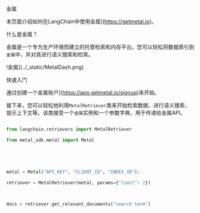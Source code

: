 金属


本页面介绍如何在LangChain中使用金属](https://getmetal.io)。


什么是金属？


金属是一个专为生产环境而建立的托管检索和内存平台。您可以轻松将数据索引到`金属`中，并对其进行语义搜索和检索。


!金属](../_static/MetalDash.png)


快速入门


通过创建一个金属账户](https://app.getmetal.io/signup)来开始。


接下来，您可以轻松地利用`MetalRetriever`类来开始检索数据，进行语义搜索，提示上下文等。该类接受一个`金属`实例和一个参数字典，用于传递给金属API。


```python

from langchain.retrievers import MetalRetriever

from metal_sdk.metal import Metal





metal = Metal("API_KEY", "CLIENT_ID", "INDEX_ID");

retriever = MetalRetriever(metal, params={"limit": 2})



docs = retriever.get_relevant_documents("search term")

```

